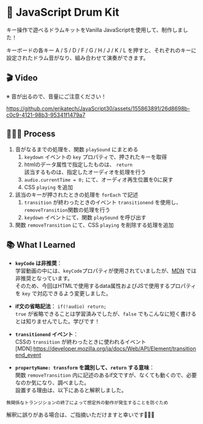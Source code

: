 # 🥁 JavaScript Drum Kit
キー操作で遊べるドラムキットをVanilla JavaScriptを使用して、制作しました！

キーボードの各キー A / S / D / F / G / H / J / K / L を押すと、それぞれのキーに設定されたドラム音がなり、組み合わせて演奏ができます。

## 🎬 Video
※ 音が出るので、音量にご注意ください！

https://github.com/erikatech/JavaScript30/assets/155863891/26d8698b-c0c9-4121-98b3-95341f1479a7

## 👩🏽‍🍳 Process

1. 音がなるまでの処理を、関数 `playSound` にまとめる
	1. `keydown` イベントの `key` プロパティで、押されたキーを取得
	2. htmlのデータ属性で指定したものは、 `return` <br>該当するものは、指定したオーディオを処理を行う
	3. `audio.currentTime = 0;` にて、オーディオ再生位置を0に戻す
	4. CSS `playing` を追加
2. 該当のキーが押されたときの処理を `forEach` で記述
	1. `transition` が終わったときのイベント `transitionend` を使用し、`removeTransition`関数の処理を行う
	2. `keydown` イベントにて、関数 `playSound` を呼び出す
3. 関数 `removeTransition` にて、CSS `playing` を削除する処理を追加

## 📚 What I Learned

- **`keyCode` は非推奨**：<br>学習動画の中には、`keyCode`プロパティが使用されていましたが、[MDN](https://developer.mozilla.org/ja/docs/Web/API/KeyboardEvent/keyCode) では非推奨となっています。<br>そのため、今回はHTMLで使用するdata属性およびJSで使用するプロパティを `key` で対応できるよう変更しました。

- **if文の省略記法**：
`if(!audio) return;`<br>`true` が省略できることは学習済みでしたが、`false` でもこんなに短く書けるとは知りませんでした。学びです！

- **`transitionend` イベント**：<br>CSSの `transition` が終わったときに使われるイベント<br>[MDN]:https://developer.mozilla.org/ja/docs/Web/API/Element/transitionend_event

- **`propertyName: transform` を識別して、`return` する意味**：<br>関数 `removeTransition` 内に記述のあるif文ですが、なくても動くので、必要なのか気になり、調べました。<br>設置する理由は、以下にあると解釈しました。
```
無関係なトランジションの終了によって想定外の動作が発生することを防ぐため
```
解釈に誤りがある場合は、ご指摘いただけますと幸いです🙇🏻‍♀️